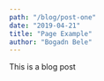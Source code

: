 ```yaml
---
path: "/blog/post-one"
date: "2019-04-21"
title: "Page Example"
author: "Bogadn Bele"
---
```


This is a blog post